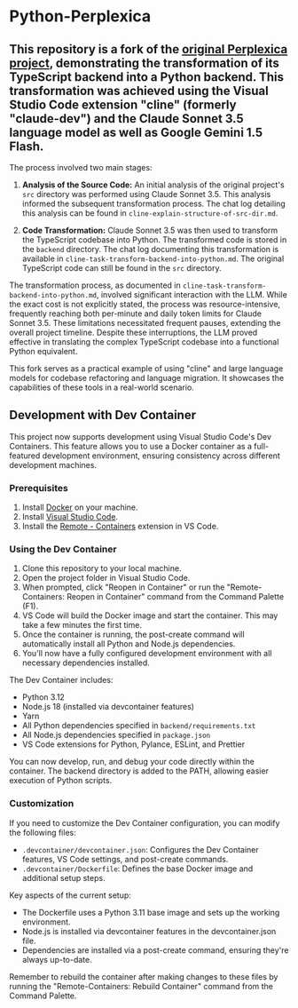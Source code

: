 # Python-Perplexica

## This repository is a fork of the [original Perplexica project](https://github.com/ItzCrazyKns/Perplexica), demonstrating the transformation of its TypeScript backend into a Python backend. This transformation was achieved using the Visual Studio Code extension "cline" (formerly "claude-dev") and the Claude Sonnet 3.5 language model as well as Google Gemini 1.5 Flash.

The process involved two main stages:

1. **Analysis of the Source Code:**  An initial analysis of the original project's `src` directory was performed using Claude Sonnet 3.5. This analysis informed the subsequent transformation process.  The chat log detailing this analysis can be found in `cline-explain-structure-of-src-dir.md`.

2. **Code Transformation:** Claude Sonnet 3.5 was then used to transform the TypeScript codebase into Python. The transformed code is stored in the `backend` directory.  The chat log documenting this transformation is available in `cline-task-transform-backend-into-python.md`.  The original TypeScript code can still be found in the `src` directory.

The transformation process, as documented in `cline-task-transform-backend-into-python.md`, involved significant interaction with the LLM.  While the exact cost is not explicitly stated, the process was resource-intensive, frequently reaching both per-minute and daily token limits for Claude Sonnet 3.5.  These limitations necessitated frequent pauses, extending the overall project timeline.  Despite these interruptions, the LLM proved effective in translating the complex TypeScript codebase into a functional Python equivalent.

This fork serves as a practical example of using "cline" and large language models for codebase refactoring and language migration.  It showcases the capabilities of these tools in a real-world scenario.

## Development with Dev Container

This project now supports development using Visual Studio Code's Dev Containers. This feature allows you to use a Docker container as a full-featured development environment, ensuring consistency across different development machines.

### Prerequisites

1. Install [Docker](https://www.docker.com/get-started) on your machine.
2. Install [Visual Studio Code](https://code.visualstudio.com/).
3. Install the [Remote - Containers](https://marketplace.visualstudio.com/items?itemName=ms-vscode-remote.remote-containers) extension in VS Code.

### Using the Dev Container

1. Clone this repository to your local machine.
2. Open the project folder in Visual Studio Code.
3. When prompted, click "Reopen in Container" or run the "Remote-Containers: Reopen in Container" command from the Command Palette (F1).
4. VS Code will build the Docker image and start the container. This may take a few minutes the first time.
5. Once the container is running, the post-create command will automatically install all Python and Node.js dependencies.
6. You'll now have a fully configured development environment with all necessary dependencies installed.

The Dev Container includes:
- Python 3.12
- Node.js 18 (installed via devcontainer features)
- Yarn
- All Python dependencies specified in `backend/requirements.txt`
- All Node.js dependencies specified in `package.json`
- VS Code extensions for Python, Pylance, ESLint, and Prettier

You can now develop, run, and debug your code directly within the container. The backend directory is added to the PATH, allowing easier execution of Python scripts.

### Customization

If you need to customize the Dev Container configuration, you can modify the following files:
- `.devcontainer/devcontainer.json`: Configures the Dev Container features, VS Code settings, and post-create commands.
- `.devcontainer/Dockerfile`: Defines the base Docker image and additional setup steps.

Key aspects of the current setup:
- The Dockerfile uses a Python 3.11 base image and sets up the working environment.
- Node.js is installed via devcontainer features in the devcontainer.json file.
- Dependencies are installed via a post-create command, ensuring they're always up-to-date.

Remember to rebuild the container after making changes to these files by running the "Remote-Containers: Rebuild Container" command from the Command Palette.
